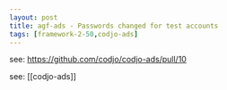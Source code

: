 ```yaml
---
layout: post
title: agf-ads - Passwords changed for test accounts
tags: [framework-2-50,codjo-ads]
---
```

see: https://github.com/codjo/codjo-ads/pull/10

see: [[codjo-ads]]
